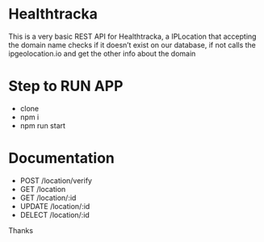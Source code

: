# Healthtracka
This is a very basic REST API for Healthtracka, a IPLocation that accepting the domain name checks if it doesn’t exist on our database, if not calls the ipgeolocation.io and get the other info about the domain


# Step to RUN APP
- clone
- npm i
- npm run start


# Documentation
- POST /location/verify
- GET /location
- GET /location/:id
- UPDATE /location/:id
- DELECT /location/:id


Thanks
